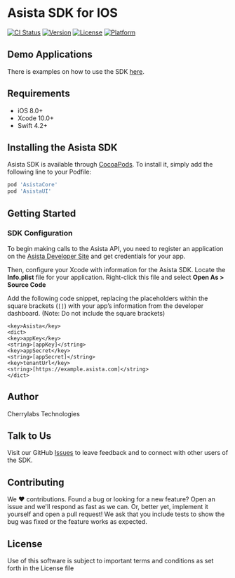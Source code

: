 # Asista SDK for IOS

[![CI Status](https://img.shields.io/travis/vaisakhcherrylabs/AsistaCore.svg?style=flat)](https://travis-ci.org/vaisakhcherrylabs/AsistaCore)
[![Version](https://img.shields.io/cocoapods/v/AsistaCore.svg?style=flat)](https://cocoapods.org/pods/AsistaCore)
[![License](https://img.shields.io/cocoapods/l/AsistaCore.svg?style=flat)](https://cocoapods.org/pods/AsistaCore)
[![Platform](https://img.shields.io/cocoapods/p/AsistaCore.svg?style=flat)](https://cocoapods.org/pods/AsistaCore)

## Demo Applications
There is examples on how to use the SDK [here](https://github.com/cherrylabstech/asista-sdk-ios-demo).

## Requirements

- iOS 8.0+
- Xcode 10.0+
- Swift 4.2+



## Installing the Asista SDK

Asista SDK is available through [CocoaPods](https://cocoapods.org). To install it, simply add the following line to your Podfile:

```ruby
pod 'AsistaCore'
pod 'AsistaUI'
```

## Getting Started

### SDK Configuration

To begin making calls to the Asista API, you need to register an application on the [Asista Developer Site](https://asista.com) and get credentials for your app.

Then, configure your Xcode with information for the Asista SDK. Locate the **Info.plist** file for your application. Right-click this file and select **Open As > Source Code**

Add the following code snippet, replacing the placeholders within the square brackets (`[]`) with your app’s information from the developer dashboard. (Note: Do not include the square brackets)

```
<key>Asista</key>
<dict>
<key>appKey</key>
<string>[appKey]</string>
<key>appSecret</key>
<string>[appSecret]</string>
<key>tenantUrl</key>
<string>[https://example.asista.com]</string>
</dict>
```

## Author

Cherrylabs Technologies

## Talk to Us

Visit our GitHub [Issues](https://github.com/cherrylabstech/asista-sdk-ios/issues) to leave feedback and to connect with other users of the SDK.

## Contributing

We :heart: contributions. Found a bug or looking for a new feature? Open an issue and we'll respond as fast as we can. Or, better yet, implement it yourself and open a pull request! We ask that you include tests to show the bug was fixed or the feature works as expected.


## License

Use of this software is subject to important terms and conditions as set forth in the License file
